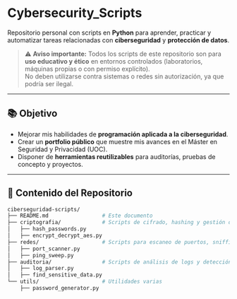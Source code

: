 # Cybersecurity_Scripts

Repositorio personal con scripts en **Python** para aprender, practicar y automatizar tareas relacionadas con **ciberseguridad** y **protección de datos**.

> ⚠️ **Aviso importante:** Todos los scripts de este repositorio son para **uso educativo y ético** en entornos controlados (laboratorios, máquinas propias o con permiso explícito).  
> No deben utilizarse contra sistemas o redes sin autorización, ya que podría ser ilegal.

---

## 📚 Objetivo

- Mejorar mis habilidades de **programación aplicada a la ciberseguridad**.
- Crear un **portfolio público** que muestre mis avances en el Máster en Seguridad y Privacidad (UOC).
- Disponer de **herramientas reutilizables** para auditorías, pruebas de concepto y proyectos.

---

## 📂 Contenido del Repositorio

```bash
ciberseguridad-scripts/
├── README.md                 # Este documento
├── criptografia/             # Scripts de cifrado, hashing y gestión de claves
│   ├── hash_passwords.py
│   ├── encrypt_decrypt_aes.py
├── redes/                    # Scripts para escaneo de puertos, sniffing y análisis básico de red
│   ├── port_scanner.py
│   ├── ping_sweep.py
├── auditoria/                # Scripts de análisis de logs y detección de datos sensibles
│   ├── log_parser.py
│   ├── find_sensitive_data.py
└── utils/                    # Utilidades varias
    ├── password_generator.py

